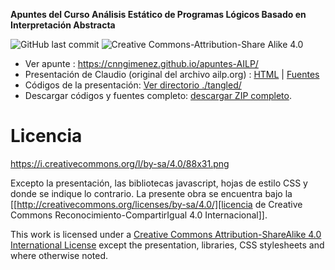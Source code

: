 **Apuntes del Curso Análisis Estático de Programas Lógicos Basado en Interpretación Abstracta**

![GitHub last commit](https://img.shields.io/github/last-commit/cnngimenez/apuntes-AILP) 
![Creative Commons-Attribution-Share Alike 4.0](https://img.shields.io/badge/License-CC--By--SA%204.0-informational?style=flat&logo=creative-commons)

- Ver apunte : https://cnngimenez.github.io/apuntes-AILP/
- Presentación de Claudio (original del archivo ailp.org) : [HTML](https://vaucheret.github.io/AILP/ailp.html) | [Fuentes](https://github.com/vaucheret/vaucheret.github.io/tree/932b7f5b158c756c487cac700ba8eb080cf4340d/AILP)
- Códigos de la presentación: [Ver directorio ./tangled/](https://github.com/cnngimenez/apuntes-AILP/tree/main/tangled)
- Descargar códigos y fuentes completo: [descargar ZIP completo](https://github.com/cnngimenez/apuntes-AILP/archive/main.zip).


# Licencia
https://i.creativecommons.org/l/by-sa/4.0/88x31.png

Excepto la presentación, las bibliotecas javascript, hojas de estilo CSS y donde se indique lo contrario. La presente obra se encuentra bajo la [[http://creativecommons.org/licenses/by-sa/4.0/][licencia de Creative Commons Reconocimiento-CompartirIgual 4.0 Internacional]].

This work is licensed under a [Creative Commons Attribution-ShareAlike 4.0 International License](http://creativecommons.org/licenses/by-sa/4.0/) except the presentation, libraries, CSS stylesheets and where otherwise noted.
